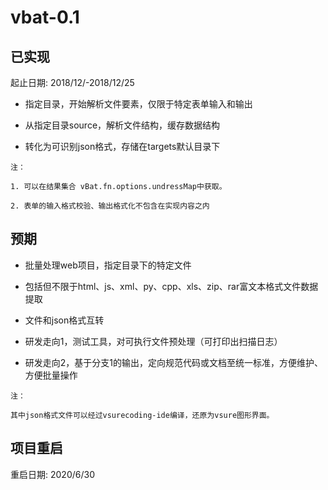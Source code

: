 # vbat-0.1

## 已实现

起止日期: 2018/12/-2018/12/25

- 指定目录，开始解析文件要素，仅限于特定表单输入和输出

- 从指定目录source，解析文件结构，缓存数据结构

- 转化为可识别json格式，存储在targets默认目录下
```
注：

1. 可以在结果集合 vBat.fn.options.undressMap中获取。

2. 表单的输入格式校验、输出格式化不包含在实现内容之内

```
## 预期

- 批量处理web项目，指定目录下的特定文件

- 包括但不限于html、js、xml、py、cpp、xls、zip、rar富文本格式文件数据提取

- 文件和json格式互转

- 研发走向1，测试工具，对可执行文件预处理（可打印出扫描日志）

- 研发走向2，基于分支1的输出，定向规范代码或文档至统一标准，方便维护、方便批量操作
```
注：

其中json格式文件可以经过vsurecoding-ide编译，还原为vsure图形界面。
```
## 项目重启
重启日期: 2020/6/30